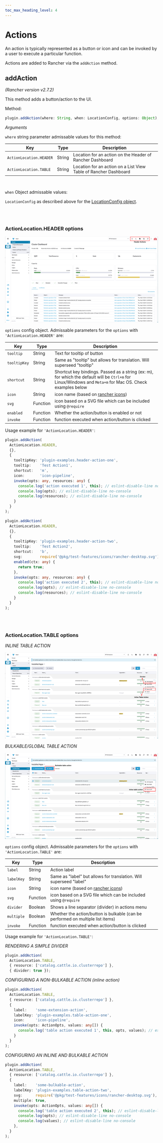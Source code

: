 ```yaml
---
toc_max_heading_level: 4
---
```


# Actions

An action is typically represented as a button or icon and can be invoked by a user to execute a particular function.

Actions are added to Rancher via the `addAction` method.

## addAction

*(Rancher version v2.7.2)*

This method adds a button/action to the UI.

Method:

```ts
plugin.addAction(where: String, when: LocationConfig, options: Object);
```

_Arguments_

`where` string parameter admissable values for this method:

| Key | Type | Description |
|---|---|---|
|`ActionLocation.HEADER`| String | Location for an action on the Header of Rancher Dashboard |
|`ActionLocation.TABLE`| String | Location for an action on a List View Table of Rancher Dashboard |

<br/>

`when` Object admissable values:

`LocationConfig` as described above for the [LocationConfig object](./common#locationconfig).

<br/>
<br/>

### ActionLocation.HEADER options

![Header Actions](../screenshots/header-actions.png)

`options` config object. Admissable parameters for the `options` with `'ActionLocation.HEADER'` are:

| Key | Type | Description |
|---|---|---|
|`tooltip`| String | Text for tooltip of button |
|`tooltipKey`| String | Same as "tooltip" but allows for translation. Will superseed "tooltip" |
|`shortcut`| String | Shortcut key bindings. Passed as a string (ex: m), for which the default will be `Ctrl+m` for Linux/Windows and `Meta+m` for Mac OS. Check examples below |
|`icon`| String | icon name (based on [rancher icons](https://rancher.github.io/icons/)) |
|`svg`| Function | icon based on a SVG file which can be included using `@require` |
|`enabled`| Function | Whether the action/button is enabled or not |
|`invoke`| Function | function executed when action/button is clicked |

Usage example for `'ActionLocation.HEADER'`:

```ts
plugin.addAction(
  ActionLocation.HEADER,
  {},
  {
    tooltipKey: 'plugin-examples.header-action-one',
    tooltip:    'Test Action1',
    shortcut:   'm',
    icon:       'icon-pipeline',
    invoke(opts: any, resources: any) {
      console.log('action executed 1', this); // eslint-disable-line no-console
      console.log(opts); // eslint-disable-line no-console
      console.log(resources); // eslint-disable-line no-console
    }
  }
);
```

```ts
plugin.addAction(
  ActionLocation.HEADER,
  {},
  {
    tooltipKey: 'plugin-examples.header-action-two',
    tooltip:    'Test Action2',
    shortcut:   'b',
    svg:        require('@pkg/test-features/icons/rancher-desktop.svg'),
    enabled(ctx: any) {
      return true;
    },
    invoke(opts: any, resources: any) {
      console.log('action executed 2', this); // eslint-disable-line no-console
      console.log(opts); // eslint-disable-line no-console
      console.log(resources); // eslint-disable-line no-console
    }
  }
);
```

<br/>
<br/>

### ActionLocation.TABLE options

_INLINE TABLE ACTION_

![inline table action](../screenshots/inline-table-action.png)

_BULKABLE/GLOBAL TABLE ACTION_

![bulkable table action](../screenshots/inline-and-bulkable.png)

`options` config object. Admissable parameters for the `options` with `'ActionLocation.TABLE'` are:

| Key | Type | Description |
|---|---|---|
|`label`| String | Action label |
|`labelKey`| String | Same as "label" but allows for translation. Will superseed "label" |
|`icon`| String | icon name (based on [rancher icons](https://rancher.github.io/icons/)) |
|`svg`| Function | icon based on a SVG file which can be included using `@require` |
|`divider`| Boolean | Shows a line separator (divider) in actions menu |
|`multiple`| Boolean | Whether the action/button is bulkable (can be performed on multiple list items) |
|`invoke`| Function | function executed when action/button is clicked |


Usage example for `'ActionLocation.TABLE'`:

_RENDERING A SIMPLE DIVIDER_

```ts
plugin.addAction( 
  ActionLocation.TABLE,
  { resource: ['catalog.cattle.io.clusterrepo'] }, 
  { divider: true });
```


_CONFIGURING A NON-BULKABLE ACTION (inline action)_

```ts
plugin.addAction(
  ActionLocation.TABLE,
  { resource: ['catalog.cattle.io.clusterrepo'] }, 
  {
    label:    'some-extension-action',
    labelKey: 'plugin-examples.table-action-one',
    icon:     'icon-pipeline',
    invoke(opts: ActionOpts, values: any[]) {
      console.log('table action executed 1', this, opts, values); // eslint-disable-line no-console
    }
  }
);
```


_CONFIGURING AN INLINE AND BULKABLE ACTION_

```ts
plugin.addAction(
  ActionLocation.TABLE,
  { resource: ['catalog.cattle.io.clusterrepo'] }, 
  {
    label:    'some-bulkable-action',
    labelKey: 'plugin-examples.table-action-two',
    svg:      require('@pkg/test-features/icons/rancher-desktop.svg'),
    multiple: true,
    invoke(opts: ActionOpts, values: any[]) {
      console.log('table action executed 2', this); // eslint-disable-line no-console
      console.log(opts); // eslint-disable-line no-console
      console.log(values); // eslint-disable-line no-console
    },
  }
);
```
